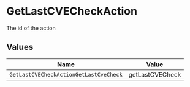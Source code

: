 # GetLastCVECheckAction

The id of the action


## Values

| Name                                   | Value                                  |
| -------------------------------------- | -------------------------------------- |
| `GetLastCVECheckActionGetLastCveCheck` | getLastCVECheck                        |
